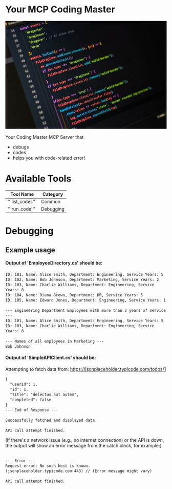 # Your MCP Coding Master

![alt text](image.png)


Your Coding Master MCP Server that
- debugs
- codes
- helps you with code-related error!

# Available Tools

| Tool Name  | Category |
| ------------- | ------------- |
| '''list_codes'''  | Common  |
| '''run_code'''  | Debugging  |

# Debugging

## Example usage

#### Output of 'EmployeeDirectory.cs' should be:

```All Employees:
ID: 101, Name: Alice Smith, Department: Engineering, Service Years: 5
ID: 102, Name: Bob Johnson, Department: Marketing, Service Years: 2
ID: 103, Name: Charlie Williams, Department: Engineering, Service Years: 8
ID: 104, Name: Diana Brown, Department: HR, Service Years: 3
ID: 105, Name: Edward Jones, Department: Engineering, Service Years: 1

--- Engineering Department Employees with more than 3 years of service ---
ID: 101, Name: Alice Smith, Department: Engineering, Service Years: 5
ID: 103, Name: Charlie Williams, Department: Engineering, Service Years: 8

--- Names of all employees in Marketing ---
Bob Johnson
```




#### Output of 'SimpleAPIClient.cs' should be:

Attempting to fetch data from: https://jsonplaceholder.typicode.com/todos/1

```--- API Response ---
{
  "userId": 1,
  "id": 1,
  "title": "delectus aut autem",
  "completed": false
}
--- End of Response ---

Successfully fetched and displayed data.

API call attempt finished.
```


(If there's a network issue (e.g., no internet connection) or the API is down, the output will show an error message from the catch block, for example:)

```Attempting to fetch data from: https://jsonplaceholder.typicode.com/todos/1

--- Error ---
Request error: No such host is known. (jsonplaceholder.typicode.com:443) // (Error message might vary)

API call attempt finished.
```